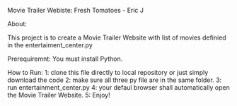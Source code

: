Movie Trailer Webiste: Fresh Tomatoes - Eric J

About:

This project is to create a Movie Trailer Website with list of movies definied in the entertaiment_center.py 

Prerequiremnt:
You must install Python. 

How to Run:
1: clone this file directly to local repository or just simply download the code
2: make sure all three py file are in the same folder.
3: run entertainment_center.py
4: your defaul browser shall automatically open the Movie Trailer Website.
5: Enjoy!

